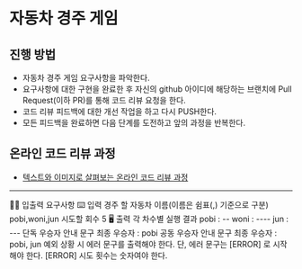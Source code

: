 # 자동차 경주 게임
## 진행 방법
* 자동차 경주 게임 요구사항을 파악한다.
* 요구사항에 대한 구현을 완료한 후 자신의 github 아이디에 해당하는 브랜치에 Pull Request(이하 PR)를 통해 코드 리뷰 요청을 한다.
* 코드 리뷰 피드백에 대한 개선 작업을 하고 다시 PUSH한다.
* 모든 피드백을 완료하면 다음 단계를 도전하고 앞의 과정을 반복한다.

## 온라인 코드 리뷰 과정
* [텍스트와 이미지로 살펴보는 온라인 코드 리뷰 과정](https://github.com/next-step/nextstep-docs/tree/master/codereview)

---
✍🏻 입출력 요구사항
⌨️ 입력
경주 할 자동차 이름(이름은 쉼표(,) 기준으로 구분)
pobi,woni,jun
시도할 회수
5
🖥 출력
각 차수별 실행 결과
pobi : --
woni : ----
jun : ---
단독 우승자 안내 문구
최종 우승자 : pobi
공동 우승자 안내 문구
최종 우승자 : pobi, jun
예외 상황 시 에러 문구를 출력해야 한다. 단, 에러 문구는 [ERROR] 로 시작해야 한다.
[ERROR] 시도 횟수는 숫자여야 한다.

